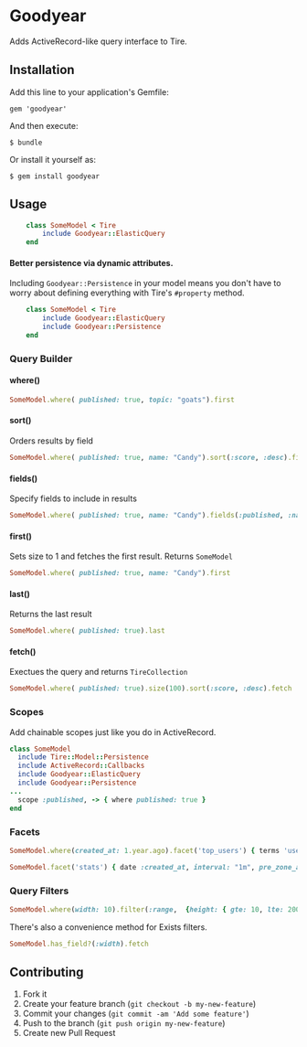 # Goodyear

Adds ActiveRecord-like query interface to Tire.

## Installation

Add this line to your application's Gemfile:

    gem 'goodyear'

And then execute:

    $ bundle

Or install it yourself as:

    $ gem install goodyear

## Usage


```ruby
    class SomeModel < Tire
        include Goodyear::ElasticQuery
    end
```

#### Better persistence via dynamic attributes. 

Including `Goodyear::Persistence` in your model means you don't have to worry about defining everything with Tire's `#property` method. 

```ruby
    class SomeModel < Tire
        include Goodyear::ElasticQuery
        include Goodyear::Persistence
    end
```


### Query Builder

#### where()

```ruby
SomeModel.where( published: true, topic: "goats").first
```

#### sort()

Orders results by field

```ruby
SomeModel.where( published: true, name: "Candy").sort(:score, :desc).first
```

#### fields()

Specify fields to include in results

```ruby
SomeModel.where( published: true, name: "Candy").fields(:published, :name, :score).first
```

#### first()

Sets size to 1 and fetches the first result. Returns `SomeModel`

```ruby
SomeModel.where( published: true, name: "Candy").first
```

#### last()

Returns the last result

```ruby
SomeModel.where( published: true).last
```


#### fetch()

Exectues the query and returns `TireCollection`

```ruby
SomeModel.where( published: true).size(100).sort(:score, :desc).fetch
```

### Scopes

Add chainable scopes just like you do in ActiveRecord. 

```ruby
class SomeModel
  include Tire::Model::Persistence
  include ActiveRecord::Callbacks
  include Goodyear::ElasticQuery
  include Goodyear::Persistence
...
  scope :published, -> { where published: true }
end
```

### Facets

```ruby
SomeModel.where(created_at: 1.year.ago).facet('top_users') { terms 'users', size: 50 }.fetch
```

```ruby
SomeModel.facet('stats') { date :created_at, interval: "1m", pre_zone_adjust_large_interval: true, time_zone: "-0500"}
```

### Query Filters

```ruby
SomeModel.where(width: 10).filter(:range,  {height: { gte: 10, lte: 200} }).first
```

There's also a convenience method for Exists filters. 

```ruby
SomeModel.has_field?(:width).fetch
```


## Contributing

1. Fork it
2. Create your feature branch (`git checkout -b my-new-feature`)
3. Commit your changes (`git commit -am 'Add some feature'`)
4. Push to the branch (`git push origin my-new-feature`)
5. Create new Pull Request
